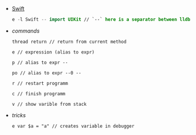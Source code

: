-  [Swift](../../../Swift.md) 
	```swift
	e -l Swift -- import UIKit // `--` here is a separator between lldb command and expression itself
	```
- *commands*
	```lldb
	thread return // return from current method 

	e // expression (alias to expr)

	p // alias to expr --

	po // alias to expr --0 --

	r // restart programm

	c // finish programm

	v // show varible from stack
	```
- *tricks*
	```lldb
	e var $a = "a" // creates variable in debugger
	```